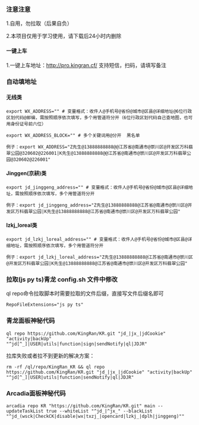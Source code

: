 ### 注意注意

1.自用，勿拉取（后果自负）

2.本项目仅用于学习使用，请下载后24小时内删除

#### 一键上车

1.一键上车地址：http://pro.kingran.cf/ 支持短信，扫码，请填写备注

### 自动填地址

#### 无线类

`export WX_ADDRESS="" # 变量格式：收件人@手机号@省份@城市@区县@详细地址@6位行政区划代码@邮编，需按照顺序依次填写，多个用管道符分开（6位行政区划代码自己查地图，也可用身份证号前六位）`

`export WX_ADDRESS_BLOCK="" # 多个关键词用@分开  黑名单`

`例子：export WX_ADDRESS="Z先生@13888888888@@江苏省@南通市@崇川区@开发区万科翡翠公园@320602@226001|K先生@13888888888@@江苏省@南通市@崇川区@开发区万科翡翠公园@320602@226001"`

#### Jinggen(京耕)类

`export jd_jinggeng_address="" # 变量格式：收件人@手机号@省份@城市@区县@详细地址，需按照顺序依次填写，多个用管道符分开`

`例子：export jd_jinggeng_address="Z先生@13888888888@江苏省@南通市@崇川区@开发区万科翡翠公园|K先生@13888888888@江苏省@南通市@崇川区@开发区万科翡翠公园"`

#### lzkj_loreal类

`export jd_lzkj_loreal_address="" # 变量格式：收件人@手机号@省份@城市@区县@详细地址，需按照顺序依次填写，多个用管道符分开`

`例子：export jd_lzkj_loreal_address="Z先生@13888888888@江苏省@南通市@崇川区@开发区万科翡翠公园|K先生@13888888888@江苏省@南通市@崇川区@开发区万科翡翠公园"`

### 拉取(js py ts)青龙 config.sh 文件中修改

ql repo命令拉取脚本时需要拉取的文件后缀，直接写文件后缀名即可

`RepoFileExtensions="js py ts"`

### 青龙面板神秘代码

`ql repo https://github.com/KingRan/KR.git "jd_|jx_|jdCookie" "activity|backUp" "^jd[^_]|USER|utils|function|sign|sendNotify|ql|JDJR"`

拉库失败或者拉不到更新的解决方案：

`rm -rf /ql/repo/KingRan_KR && ql repo https://github.com/KingRan/KR.git "jd_|jx_|jdCookie" "activity|backUp" "^jd[^_]|USER|utils|function|sendNotify|ql|JDJR"`

### Arcadia面板神秘代码

`arcadia repo KR "https://github.com/KingRan/KR.git" main --updateTaskList true --whiteList "^jd_|^jx_" --blackList "^jd_(wsck|CheckCK|disable|wx|txzj_|opencard|lzkj_|dplh|jinggeng)""`



